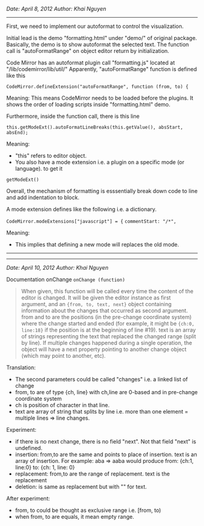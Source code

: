 *Date: April 8, 2012*
*Author: Khai Nguyen*
* * *

First, we need to implement our autoformat to control the visualization.

Initial lead is the demo "formatting.html" under "demo/" of original package.
Basically, the demo is to show autoformat the selected text.
The function call is "autoFormatRange" on object editor return by initialization.

Code Mirror has an autoformat plugin call "formatting.js" located at "/lib/codemirror/lib/util/"
Apparently, "autoFormatRange" function is defined like this

`CodeMirror.defineExtension("autoFormatRange", function (from, to) {`

Meaning:
This means CodeMirror needs to be loaded before the plugins. It shows
the order of loading scripts inside "formatting.html" demo.

Furthermore, inside the function call, there is this line

`this.getModeExt().autoFormatLineBreaks(this.getValue(), absStart, absEnd);`

Meaning:

+ "this" refers to editor object.
+ You also have a mode extension i.e. a plugin on a specific mode (or language). to get it

`getModeExt()`

Overall, the mechanism of formatting is esssentially break down code
to line and add indentation to block.

A mode extension defines like the following i.e. a dictionary.

`CodeMirror.modeExtensions["javascript"] = {`
`commentStart: "/*",`

Meaning:

+ This implies that defining a new mode will replaces the old mode.

* * *
* * *

*Date: April 10, 2012*
*Author: Khai Nguyen*

Documentation onChange
`onChange (function)`
> When given, this function will be called every time the content of the editor is changed. 
> It will be given the editor instance as first argument, and an `{from, to, text, next}` object 
> containing information about the changes that occurred as second argument. from and to are the 
> positions (in the pre-change coordinate system) where the change started and ended (for example, 
> it might be `{ch:0, line:18}` if the position is at the beginning of line #19). text is an array of 
> strings representing the text that replaced the changed range (split by line). If multiple changes 
> happened during a single operation, the object will have a next property pointing to another change 
> object (which may point to another, etc).

Translation:

+ The second parameters could be called "changes" i.e. a linked list of change
+ from, to are of type {ch, line} with ch,line are 0-based and in pre-change coordinate system
+ ch is position of character in that line.
+ text are array of string that splits by line i.e. more than one element = multiple lines => line changes.

Experiment:

+ if there is no next change, there is no field "next". Not that field "next" is undefined.
+ insertion: from,to are the same and points to place of insertion. text is an array of insertion. For example: aba => aaba would produce from: {ch:1, line:0} to: {ch: 1, line: 0} 
+ replacement: from,to are the range of replacement. text is the replacement
+ deletion: is same as replacement but with "" for text.

After experiment:

+ from, to could be thought as exclusive range i.e. [from, to)
+ when from, to are equals, it mean empty range.
